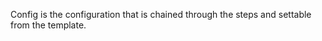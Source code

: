 <!-- Code generated from the comments of the Config struct in builder/amazon/instance/builder.go; DO NOT EDIT MANUALLY -->
Config is the configuration that is chained through the steps and
settable from the template.
